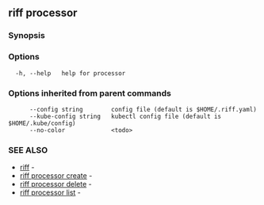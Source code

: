 ## riff processor

<todo>

### Synopsis

<todo>

### Options

```
  -h, --help   help for processor
```

### Options inherited from parent commands

```
      --config string        config file (default is $HOME/.riff.yaml)
      --kube-config string   kubectl config file (default is $HOME/.kube/config)
      --no-color             <todo>
```

### SEE ALSO

* [riff](riff.md)	 - <todo>
* [riff processor create](riff_processor_create.md)	 - <todo>
* [riff processor delete](riff_processor_delete.md)	 - <todo>
* [riff processor list](riff_processor_list.md)	 - <todo>

